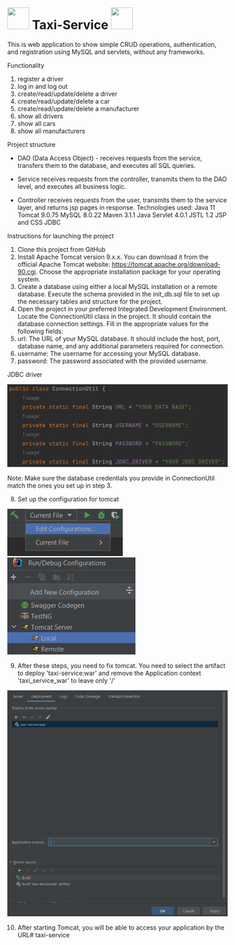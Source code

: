 # <img src="https://cdn-0.emojis.wiki/emoji-pics/apple/oncoming-taxi-apple.png" width="50" height="50"> Taxi-Service <img src="https://cdn-0.emojis.wiki/emoji-pics/apple/oncoming-taxi-apple.png" width="50" height="50">
This is web application to show simple CRUD operations, authentication, and registration using MySQL and servlets, without any frameworks.

Functionality
1) register a driver
2) log in and log out
3) create/read/update/delete a driver
4) create/read/update/delete a car
5) create/read/update/delete a manufacturer
6) show all drivers
7) show all cars
8) show all manufacturers

Project structure
- DAO (Data Access Object) - receives requests from the service, transfers them to the database, and executes all SQL queries.

- Service  receives requests from the controller, transmits them to the DAO level, and executes all business logic.

- Controller receives requests from the user, transmits them to the service layer, and returns jsp pages in response.
Technologies used:
Java 11
Tomcat 9.0.75
MySQL 8.0.22
Maven 3.1.1
Java Servlet 4.0.1
JSTL 1.2
JSP and CSS
JDBC

Instructions for launching the project
1) Clone this project from GitHub
2) Install Apache Tomcat version 9.x.x. You can download it from the official Apache Tomcat website: https://tomcat.apache.org/download-90.cgi. Choose the appropriate installation package for your operating system.
3) Create a database using either a local MySQL installation or a remote database. Execute the schema provided in the init_db.sql file to set up the necessary tables and structure for the project.
4) Open the project in your preferred Integrated Development Environment. Locate the ConnectionUtil class in the project. It should contain the database connection settings. Fill in the appropriate values for the following fields:
5) url: The URL of your MySQL database. It should include the host, port, database name, and any additional parameters required for connection.
6) username: The username for accessing your MySQL database.
7) password: The password associated with the provided username.

JDBC driver

![img.png](img.png)

Note: Make sure the database credentials you provide in ConnectionUtil match the ones you set up in step 3.

8) Set up the configuration for tomcat

![img_1.png](img_1.png)
![img_2.png](img_2.png)

9) After these steps, you need to fix tomcat. You need to select the artifact to deploy 'taxi-service:war' and remove the Application context 'taxi_service_war' to leave only '/'

![img_3.png](img_3.png)

10) After starting Tomcat, you will be able to access your application by the URL# taxi-service

